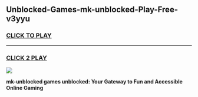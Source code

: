 
## Unblocked-Games-mk-unblocked-Play-Free-v3yyu
<h3>
<a href="https://premium76.site?title=mk-unblocked&ref=21A">CLICK TO PLAY</a></h3>
<hr>

<h3>
<a href="https://premium76.site?title=mk-unblocked&ref=21A">CLICK 2 PLAY</a>
  
</h3>

<a href="https://premium76.site?title=mk-unblocked&ref=21A"><img src="https://clearcache.store/games.png"></a>


**mk-unblocked games unblocked: Your Gateway to Fun and Accessible Online Gaming**
